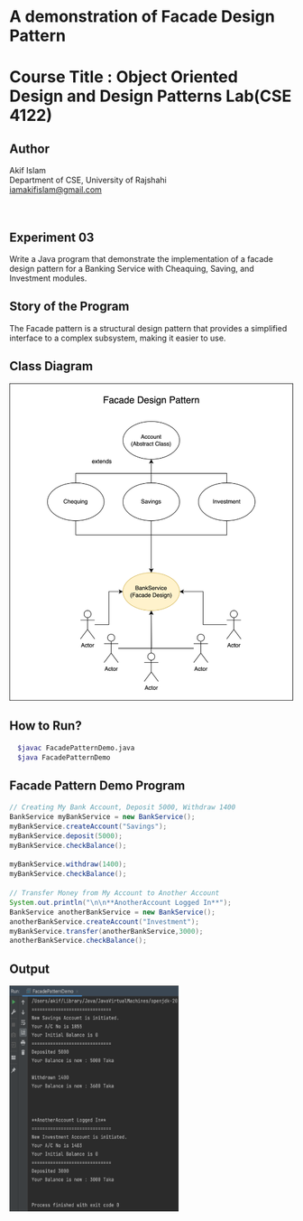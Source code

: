 # A demonstration of Facade Design Pattern

# Course Title : Object Oriented Design and Design Patterns Lab(CSE 4122)
## Author
Akif Islam<br>
Department of CSE, University of Rajshahi<br>
iamakifislam@gmail.com<br><br><br>

## Experiment 03
<p>Write a Java program that demonstrate the
implementation of a facade design pattern for a Banking Service
with Cheaquing, Saving, and Investment modules.</p>

## Story of the Program
<p>
The Facade pattern is a structural design pattern that provides a simplified interface to a complex subsystem, making it easier to use.
</p>

## Class Diagram

<img src='FacadeDesignPattern.png'>


## How to Run?
```bash
  $javac FacadePatternDemo.java
  $java FacadePatternDemo
```


## Facade Pattern Demo Program
```java
// Creating My Bank Account, Deposit 5000, Withdraw 1400
BankService myBankService = new BankService();
myBankService.createAccount("Savings");
myBankService.deposit(5000);
myBankService.checkBalance();

myBankService.withdraw(1400);
myBankService.checkBalance();

// Transfer Money from My Account to Another Account
System.out.println("\n\n**AnotherAccount Logged In**");
BankService anotherBankService = new BankService();
anotherBankService.createAccount("Investment");
myBankService.transfer(anotherBankService,3000);
anotherBankService.checkBalance();

```

## Output

<img height="400" width="300" src='FacadeOutput.png'>

